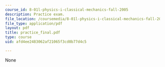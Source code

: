 ```yaml
---
course_id: 8-01l-physics-i-classical-mechanics-fall-2005
description: Practice exam.
file_location: /coursemedia/8-01l-physics-i-classical-mechanics-fall-2005/afd4ee2483062af21065f3cd0b77d4c5_practice_final.pdf
file_type: application/pdf
layout: pdf
title: practice_final.pdf
type: course
uid: afd4ee2483062af21065f3cd0b77d4c5

---
```

None